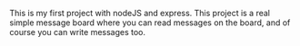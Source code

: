 This is my first project with nodeJS and express. 
This project is a real simple message board where you can read messages on the board, and of course you can write messages too.

